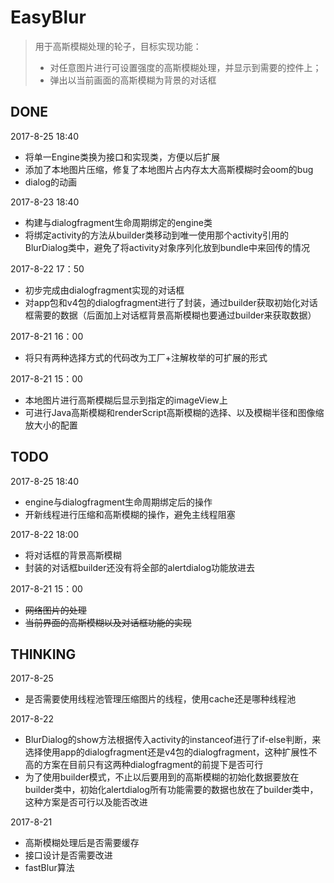 # EasyBlur

> 用于高斯模糊处理的轮子，目标实现功能：
> - 对任意图片进行可设置强度的高斯模糊处理，并显示到需要的控件上；
> - 弹出以当前画面的高斯模糊为背景的对话框

## DONE
2017-8-25 18:40
- 将单一Engine类换为接口和实现类，方便以后扩展
- 添加了本地图片压缩，修复了本地图片占内存太大高斯模糊时会oom的bug
- dialog的动画

2017-8-23 18:40
- 构建与dialogfragment生命周期绑定的engine类
- 将绑定activity的方法从builder类移动到唯一使用那个activity引用的BlurDialog类中，避免了将activity对象序列化放到bundle中来回传的情况

2017-8-22 17：50
- 初步完成由dialogfragment实现的对话框
- 对app包和v4包的dialogfragment进行了封装，通过builder获取初始化对话框需要的数据（后面加上对话框背景高斯模糊也要通过builder来获取数据）

2017-8-21 16：00
- 将只有两种选择方式的代码改为工厂+注解枚举的可扩展的形式

2017-8-21 15：00
- 本地图片进行高斯模糊后显示到指定的imageView上
- 可进行Java高斯模糊和renderScript高斯模糊的选择、以及模糊半径和图像缩放大小的配置

## TODO
2017-8-25 18:40
- engine与dialogfragment生命周期绑定后的操作
- 开新线程进行压缩和高斯模糊的操作，避免主线程阻塞

2017-8-22 18:00
- 将对话框的背景高斯模糊
- 封装的对话框builder还没有将全部的alertdialog功能放进去

2017-8-21 15：00
- ~~网络图片的处理~~
- ~~当前界面的高斯模糊以及对话框功能的实现~~

## THINKING
2017-8-25
- 是否需要使用线程池管理压缩图片的线程，使用cache还是哪种线程池

2017-8-22
- BlurDialog的show方法根据传入activity的instanceof进行了if-else判断，来选择使用app的dialogfragment还是v4包的dialogfragment，这种扩展性不高的方案在目前只有这两种dialogfragment的前提下是否可行
- 为了使用builder模式，不止以后要用到的高斯模糊的初始化数据要放在builder类中，初始化alertdialog所有功能需要的数据也放在了builder类中，这种方案是否可行以及能否改进

2017-8-21
- 高斯模糊处理后是否需要缓存
- 接口设计是否需要改进
- fastBlur算法
